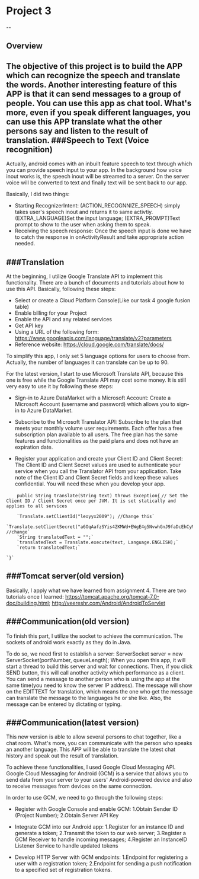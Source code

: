 # Project 3
--

## Overview

The objective of this project is to build the APP which can recognize the speech and translate the words. Another interesting feature of this APP is that it can send messages to a group of people. You can use this app as chat tool. What's more, even if you speak different languages, you can use this APP translate what the other persons say and listen to the result of translation. 
###Speech to Text (Voice recognition)
--
Actually, android comes with an inbuilt feature speech to text through which you can provide speech input to your app. In the background how voice inout works is, the speech inout will be streamed to a server. On the server voice will be converted to text and finally text will be sent back to our app.

Basically, I did two things:
* Starting RecognizerIntent: (ACTION_RECOGNNIZE_SPEECH) simply takes user's speech inout and returns it to same activtiy. (EXTRA_LANGUAGE)Set the input language; (EXTRA_PROMPT)Text prompt to show to the user when asking them to speak.
* Receiving the speech response: Once the speech input is done we have to catch the response in onActivityResult and take appropriate action needed.

###Translation
--
At the beginning, I utilize Google Translate API to implement this functionality. There are a bunch of documents and tutorials about how to use this API. Basically, following these steps:
* Select or create a Cloud Platform Console(Like our task 4 google fusion table)
* Enable billing for your Project
* Enable the API and any related services
* Get API key
* Using a URL of the following form: https://www.googleapis.com/language/translate/v2?parameters
* Reference website: https://cloud.google.com/translate/docs/

To simplify this app, I only set 5 language options for users to choose from. Actually, the number of languages it can translate can be up to 90.

For the latest version, I start to use Microsoft Translate API, because this one is free while the Google Translate API may cost some money. It is still very easy to use it by following these steps:

* Sign-in to Azure DataMarket with a Microsoft Account: Create a Microsoft Account (username and password) which allows you to sign-in to Azure DataMarket.

* Subscribe to the Microsoft Translator API: Subscribe to the plan that meets your monthly volume user requirements. Each offer has a free subscription plan available to all users. The free plan has the same features and functionalities as the paid plans and does not have an expiration date.

* Register your application and create your Client ID and Client Secret: The Client ID and Client Secret values are used to authenticate your service when you call the Translator API from your application. Take note of the Client ID and Client Secret fields and keep these values confidential. You will need these when you develop your app.

`    public String translate(String text) throws Exception{`
        `// Set the Client ID / Client Secret once per JVM. It is set statically and applies to all services `

        `Translate.setClientId("leoyyx2009"); //Change this`
        `Translate.setClientSecret("a6OqAafzSYis4ZKMWd+EWgE4g5NvwhGnJ9faDcEhCyM="); //change`
        `String translatedText = "";`
        `translatedText = Translate.execute(text, Language.ENGLISH);`
        `return translatedText;`

    `}`

###Tomcat server(old version)
--
Basically, I apply what we have learned from assignment 4.
There are two tutorials once I learned: 
https://tomcat.apache.org/tomcat-7.0-doc/building.html; http://veereshr.com/Android/AndroidToServlet 

###Communication(old version)
--
To finish this part, I utilize the socket to achieve the communication. The sockets of android work exactly as they do in Java.

To do so, we need first to establish a server: ServerSocket server = new ServerSocket(portNumber, queueLength); When you open this app, it will start a thread to build this server and wait for connections. Then, if you click SEND button, this will call another activity which performance as a client. You can send a message to another person who is using the app at the same time(you need to know the server IP address). The message will show on the EDITTEXT for translation, which means the one who get the message can translate the message to the languages he or she like. Also, the message can be entered by dictating or typing.

###Communication(latest version)
--

This new version is able to allow several persons to chat together, like a chat room. What's more, you can communicate with the person who speaks an another language. This APP will be able to translate the latest chat history and speak out the result of translation.

To achieve these functionalities, I used Google Cloud Messaging API. Google Cloud Messaging for Android (GCM) is a service that allows you to send data from your server to your users' Android-powered device and also to receive messages from devices on the same connection.

In order to use GCM, we need to go through the following steps:

* Register with Google Console and enable GCM: 1.Obtain Sender ID (Project Number); 2.Obtain Server API Key

* Integrate GCM into our Android app: 1.Register for an instance ID and generate a token; 2.Transmit the token to our web server; 3.Register a GCM Receiver to handle incoming messages; 4.Register an InstanceID Listener Service to handle updated tokens

* Develop HTTP Server with GCM endpoints: 1.Endpoint for registering a user with a registration token; 2.Endpoint for sending a push notification to a specified set of registration tokens.

